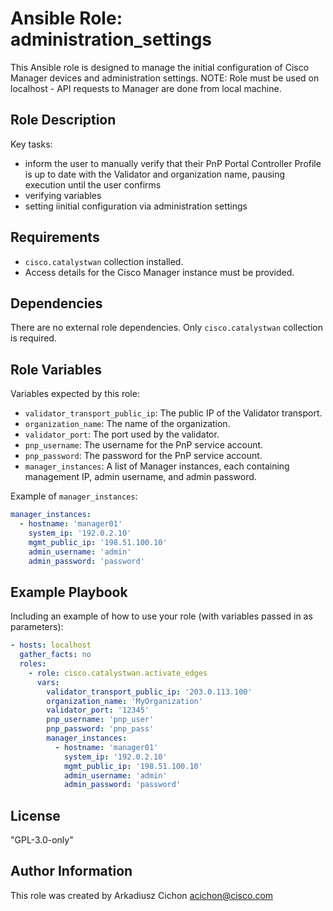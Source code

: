 # Ansible Role: administration_settings

This Ansible role is designed to manage the initial configuration of Cisco Manager devices and administration settings.
NOTE: Role must be used on localhost - API requests to Manager are done from local machine.

## Role Description

Key tasks:

- inform the user to manually verify that their PnP Portal Controller Profile is up to date with the Validator and organization name, pausing execution until the user confirms
- verifying variables
- setting iinitial configuration via administration settings

## Requirements

- `cisco.catalystwan` collection installed.
- Access details for the Cisco Manager instance must be provided.

## Dependencies

There are no external role dependencies. Only `cisco.catalystwan` collection is required.

## Role Variables

Variables expected by this role:

- `validator_transport_public_ip`: The public IP of the Validator transport.
- `organization_name`: The name of the organization.
- `validator_port`: The port used by the validator.
- `pnp_username`: The username for the PnP service account.
- `pnp_password`: The password for the PnP service account.
- `manager_instances`: A list of Manager instances, each containing management IP, admin username, and admin password.

Example of `manager_instances`:

```yaml
manager_instances:
  - hostname: 'manager01'
    system_ip: '192.0.2.10'
    mgmt_public_ip: '198.51.100.10'
    admin_username: 'admin'
    admin_password: 'password'
```

## Example Playbook

Including an example of how to use your role (with variables passed in as parameters):

```yaml
- hosts: localhost
  gather_facts: no
  roles:
    - role: cisco.catalystwan.activate_edges
      vars:
        validator_transport_public_ip: '203.0.113.100'
        organization_name: 'MyOrganization'
        validator_port: '12345'
        pnp_username: 'pnp_user'
        pnp_password: 'pnp_pass'
        manager_instances:
          - hostname: 'manager01'
            system_ip: '192.0.2.10'
            mgmt_public_ip: '198.51.100.10'
            admin_username: 'admin'
            admin_password: 'password'
```

## License

"GPL-3.0-only"

## Author Information

This role was created by Arkadiusz Cichon <acichon@cisco.com>
